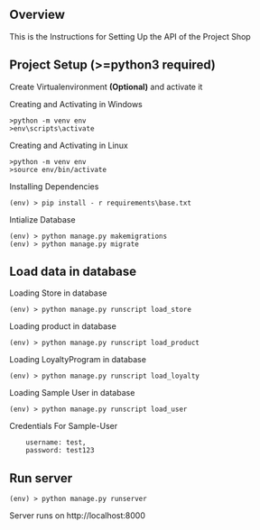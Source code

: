 ## Overview
This is the Instructions for Setting Up the API of the Project Shop

## Project Setup (>=python3 required)

Create Virtualenvironment <b>(Optional)</b> and activate it

Creating and Activating in Windows
```
>python -m venv env
>env\scripts\activate
```
Creating and Activating in Linux
```
>python -m venv env
>source env/bin/activate
```


Installing Dependencies
```
(env) > pip install - r requirements\base.txt

```
Intialize Database
```
(env) > python manage.py makemigrations
(env) > python manage.py migrate

```
## Load data in database

Loading Store in database

```
(env) > python manage.py runscript load_store
```

Loading product in database

```
(env) > python manage.py runscript load_product
```

Loading LoyaltyProgram in database

```
(env) > python manage.py runscript load_loyalty
```
Loading Sample User in database

```
(env) > python manage.py runscript load_user
```

Credentials For Sample-User

```
    username: test,
    password: test123
```

## Run server

```
(env) > python manage.py runserver
```

Server runs on http://localhost:8000
